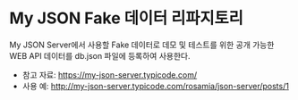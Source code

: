 # My JSON Fake 데이터 리파지토리
My JSON Server에서 사용할 Fake 데이터로 데모 및 테스트를 위한 공개 가능한 WEB API 데이터를 db.json 파일에 등록하여 사용한다.

- 참고 자료: https://my-json-server.typicode.com/
- 사용 예: http://my-json-server.typicode.com/rosamia/json-server/posts/1
